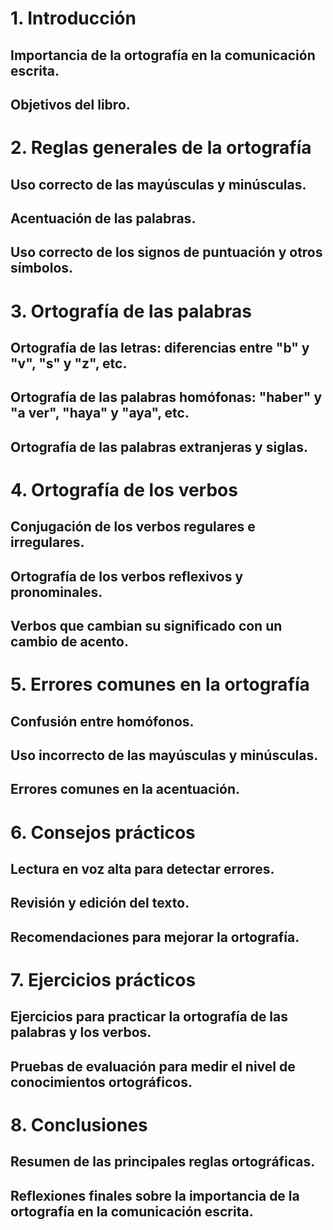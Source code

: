 # 1. Introducción
## Importancia de la ortografía en la comunicación escrita.
## Objetivos del libro.

# 2. Reglas generales de la ortografía
## Uso correcto de las mayúsculas y minúsculas.
## Acentuación de las palabras.
## Uso correcto de los signos de puntuación y otros símbolos.

# 3. Ortografía de las palabras
## Ortografía de las letras: diferencias entre "b" y "v", "s" y "z", etc.
## Ortografía de las palabras homófonas: "haber" y "a ver", "haya" y "aya", etc.
## Ortografía de las palabras extranjeras y siglas.

# 4. Ortografía de los verbos
## Conjugación de los verbos regulares e irregulares.
## Ortografía de los verbos reflexivos y pronominales.
## Verbos que cambian su significado con un cambio de acento.

# 5. Errores comunes en la ortografía
## Confusión entre homófonos.
## Uso incorrecto de las mayúsculas y minúsculas.
## Errores comunes en la acentuación.

# 6. Consejos prácticos
## Lectura en voz alta para detectar errores.
## Revisión y edición del texto.
## Recomendaciones para mejorar la ortografía.

# 7. Ejercicios prácticos
## Ejercicios para practicar la ortografía de las palabras y los verbos.
## Pruebas de evaluación para medir el nivel de conocimientos ortográficos.

# 8. Conclusiones
## Resumen de las principales reglas ortográficas.
## Reflexiones finales sobre la importancia de la ortografía en la comunicación escrita.


